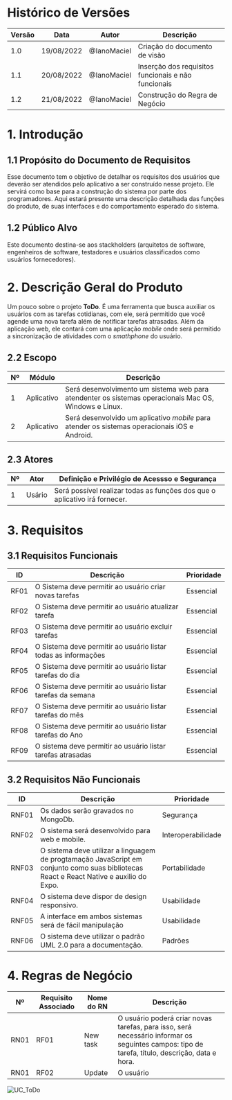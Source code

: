 # Histórico de Versões
| Versão  | Data       | Autor       | Descrição                   |
|---------|------------|-------------|-----------------------------|
| 1.0     | 19/08/2022 | @IanoMaciel | Criação do documento de visão |
| 1.1     | 20/08/2022 | @IanoMaciel | Inserção dos requisitos funcionais e não funcionais | 
| 1.2     | 21/08/2022 | @IanoMaciel | Construção do Regra de Negócio | 

# 1. Introdução 
## 1.1 Propósito do Documento de Requisitos

Esse documento tem o objetivo de detalhar os requisitos dos usuários que deverão ser atendidos pelo aplicativo a ser construído nesse projeto. Ele servirá como base para a construção do sistema por parte dos programadores. Aqui estará presente uma descrição detalhada das funções do produto, de suas interfaces e do comportamento esperado do sistema.

## 1.2 Público Alvo

Este documento destina-se aos stackholders (arquitetos de software, engenheiros de software, testadores e usuários classificados como usuários fornecedores).

# 2. Descrição Geral do Produto
Um pouco sobre o projeto **ToDo**. É uma ferramenta que busca auxiliar os usuários com as tarefas cotidianas, com ele, será permitido que você agende uma nova tarefa além de notificar tarefas atrasadas. Além da aplicação web, ele contará com uma aplicação *mobile* onde será permitido a sincronização de atividades com o *smathphone* do usuário. 

## 2.2 Escopo

| Nº | Módulo | Descrição |
|----|--------|-----------|
| 1  | Aplicativo | Será desenvolvimento um sistema web para atendenter os sistemas operacionais Mac OS, Windows e Linux. |
| 2 | Aplicativo | Será desenvolvido um aplicativo *mobile* para atender os sistemas operacionais iOS e Android. | 

## 2.3 Atores 

| Nº | Ator | Definição e Privilégio de Acessso e Segurança |
|----|------|-----------------------------------------------|
| 1  | Usário | Será possível realizar todas as funções dos que o aplicativo irá fornecer. | 

# 3. Requisitos

## 3.1 Requisitos Funcionais

| ID | Descrição | Prioridade |
|----|-----------|------------|
| RF01 | O Sistema deve permitir ao usuário criar novas tarefas | Essencial |
| RF02 | O Sistema deve permitir ao usuário atualizar tarefa  | Essencial |
| RF03 | O Sistema deve permitir ao usuário excluir tarefas | Essencial |
| RF04 | O Sistema deve permitir ao usuário listar todas as informações | Essencial |
| RF05 | O Sistema deve permitir ao usuário listar tarefas do dia | Essencial |
| RF06 | O Sistema deve permitir ao usuário listar tarefas da semana | Essencial |
| RF07 | O Sistema deve permitir ao usuário listar tarefas do mês | Essencial |
| RF08 | O Sistema deve permitir ao usuário listar tarefas do Ano | Essencial |
| RF09 | O sistema deve permitir ao usuário listar tarefas atrasadas | Essencial |

## 3.2 Requisitos Não Funcionais

| ID | Descrição | Prioridade | 
|----|-----------|------------|
| RNF01 | Os dados serão gravados no MongoDb. | Segurança |
| RNF02 | O sistema será desenvolvido para web e mobile. | Interoperabilidade |
| RNF03 | O sistema deve utilizar a linguagem de progtamação JavaScript em conjunto como suas bibliotecas React e React Native e auxilio do Expo. | Portabilidade |
| RNF04 | O sistema deve dispor de design responsivo. | Usabilidade | 
| RNF05 | A interface em ambos sistemas será de fácil manipulação | Usabilidade | 
| RNF06 | O sistema deve utilizar o padrão UML 2.0 para a documentação. | Padrões |

# 4. Regras de Negócio

| Nº | Requisito Associado |  Nome do RN |  Descrição | 
|----|---------------------|-------------|------------|
| RN01 | RF01 | New task | O usuário poderá criar novas tarefas, para isso, será necessário informar os seguintes campos: tipo de tarefa, título, descrição, data e hora. | 
| RN01 | RF02 | Update | O usuário |

![UC_ToDo](https://user-images.githubusercontent.com/71051791/185547903-6f9db7b3-ddac-491c-b9c5-bee3e7c3b427.png)